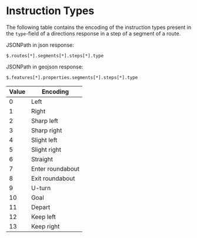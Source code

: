 # Instruction Types

The following table contains the encoding of the instruction types present in the `type`-field of a directions response in a step of a segment of a route.

JSONPath in json response:
```jsonpath
$.routes[*].segments[*].steps[*].type
```

JSONPath in geojson response:
```jsonpath
$.features[*].properties.segments[*].steps[*].type
```

| Value | Encoding         |
|-------|------------------|
| 0     | Left             |
| 1     | Right            |
| 2     | Sharp left       |
| 3     | Sharp right      |
| 4     | Slight left      |
| 5     | Slight right     |
| 6     | Straight         |
| 7     | Enter roundabout |
| 8     | Exit roundabout  |
| 9     | U-turn           |
| 10    | Goal             |
| 11    | Depart           |
| 12    | Keep left        |
| 13    | Keep right       |
